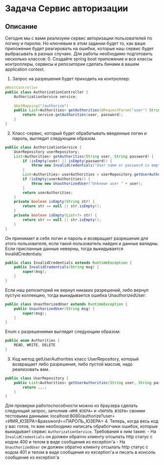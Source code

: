 # Задача Сервис авторизации
## Описание
Сегодня мы с вами реализуем сервис авторизации пользователей по логину и паролю. Но ключевым в этом задании будет то, как ваше приложение будет реагировать на ошибки, которые наш сервис будет выбрасывать в разных случаях.
Для работы необходимо подготовить несколько классов:
0. Создайте spring boot приложение и все классы контроллеры, сервисы и репозитории сделать бинами в вашем application context.
1. Запрос на разрешения будет приходить на контроллер:
```java
@RestController
public class AuthorizationController {
    AuthorizationService service;
    
    @GetMapping("/authorize")
    public List<Authorities> getAuthorities(@RequestParam("user") String user, @RequestParam("password") String password) {
        return service.getAuthorities(user, password);
    }
}
``` 
2. Класс-сервис, который будет обрабатывать введенные логин и пароль, выглядит следующим образом. 
```java
public class AuthorizationService {
    UserRepository userRepository;
    List<Authorities> getAuthorities(String user, String password) {
        if (isEmpty(user) || isEmpty(password)) {
            throw new InvalidCredentials("User name or password is empty");
        }
        List<Authorities> userAuthorities = userRepository.getUserAuthorities(user, password);
        if (isEmpty(userAuthorities)) {
            throw new UnauthorizedUser("Unknown user " + user);
        }
        return userAuthorities;
    }
    private boolean isEmpty(String str) {
        return str == null || str.isEmpty();
    }
    private boolean isEmpty(List<?> str) {
        return str == null || str.isEmpty();
    }
}
``` 
Он принимает в себя логин и пароль и возвращает разрешения для этого пользователя, если такой пользователь найден и данные валидны. Если присланные данные неверны, тогда выкидывается InvalidCredentials:
```java
public class InvalidCredentials extends RuntimeException {
    public InvalidCredentials(String msg) {
        super(msg);
    }
}
``` 
Если наш репозиторий не вернул никаких разрешений, либо вернул пустую коллекцию, тогда выкидывается ошибка UnauthorizedUser:
```java
public class UnauthorizedUser extends RuntimeException {
    public UnauthorizedUser(String msg) {
        super(msg);
    }
}
``` 
Enum с разрешениями выглядит следующим образом:
```java
public enum Authorities {
    READ, WRITE, DELETE
}
``` 
3. Код метод getUserAuthorities класс UserRepository, который возвращает либо разрешения, либо пустой массив, надо реализовать вам.
```java
public class UserRepository {
    public List<Authorities> getUserAuthorities(String user, String password) {
        return ...;
    }
}
``` 
Для проверки работоспособности можно из браузера сделать следующий запрос, заполнив `<ИМЯ_ЮЗЕРА>` и `<ПАРОЛЬ_ЮЗЕРА>` своими тестовыми данными: localhost:8080/authorize?user=<ИМЯ_ЮЗЕРА>&password=<ПАРОЛЬ_ЮЗЕРА>
4. Теперь, когда весь код у вас готов, то вам необходимо написать обработчики ошибок, которые выкидывает сервис `AuthorizationService`. Требования к ним такие:
     - На `InvalidCredentials` он должен обратно клиенту отсылать http статус с кодом 400 и телом в виде сообщения из exception'а
     - На `UnauthorizedUser` он должен обратно клиенту отсылать http статус с кодом 401 и телом в виде сообщения из exception'а и писать в консоль сообщение из exception'а